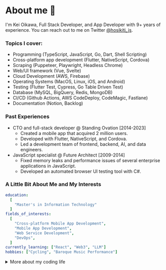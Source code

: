 # About me 👋

I'm Kei Oikawa, Full Stack Developer, and App Developer with 9+ years of experience.
You can reach out to me on Twitter [@hosikiti_js](https://twitter.com/hosikiti_js).

### Topics I cover:

- Programming (TypeScript, JavaScript, Go, Dart, Shell Scripting)
- Cross-platform app development (Flutter, NativeScript, Cordova)
- Scraping (Puppeteer, Playwright, Headless Chrome)
- Web/UI framework (Vue, Svelte)
- Cloud Development (AWS, Firebase)
- Operating Systems (MacOS, Linux, iOS, and Android)
- Testing (Flutter Test, Cypress, Go Table Driven Test)
- Database (MySQL, BigQuery, Redis, MongoDB)
- CI/CD (Github Actions, AWS CodeDeploy, CodeMagic, Fastlane)
- Documentation (Notion, Backlog)

### Past Experiences

- CTO and full-stack developer @ Standing Ovation [2014-2023]
  - Created a mobile app that acquired 2 million users.
  - Developed with Flutter, NativeScript, and Cordova.
  - Led a development team of frontend, backend, AI, and data engineers.
- JavaScript specialist @ Future Architect [2009-2014]
  - Fixed memory leaks and performance issues of several enterprise applications in JavaScript.
  - Developed an automated browser UI testing tool with C#.

### A Little Bit About Me and My Interests

```yaml
education:
  [
    "Master's in Information Technology"
  ]
fields_of_interests:
  [
    "Cross-platform Mobile App Development",
    "Mobile App Development",
    "Web Service Development",
    "DevOps",
  ]
currently_learning: ["React", "Web3", "LLM"]
hobbies: ["Cycling", "Baroque Music Performance"]
```

<details>
<summary>More about my coding life</summary>
<br />

![Top Langs](https://github-readme-stats.vercel.app/api/top-langs/?username=hosikiti&layout=compact&hide=css,HTML)

[![GitHub Streak](https://streak-stats.demolab.com/?user=hosikiti&theme=dark)](https://git.io/streak-stats)

</details>
